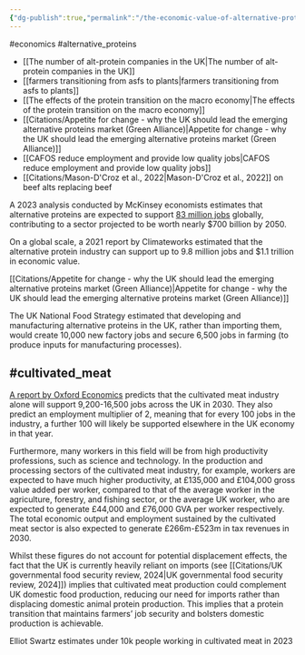 ```yaml
---
{"dg-publish":true,"permalink":"/the-economic-value-of-alternative-proteins/","tags":["#alternative_proteins","#economics","#cultivated_meat"],"created":"2025-10-23T17:42:47.546+01:00","updated":"2025-10-23T18:06:08.725+01:00"}
---
```


#economics #alternative_proteins 

- [[The number of alt-protein companies in the UK\|The number of alt-protein companies in the UK]] 
- [[farmers transitioning from asfs to plants\|farmers transitioning from asfs to plants]]
- [[The effects of the protein transition on the macro economy\|The effects of the protein transition on the macro economy]]
- [[Citations/Appetite for change - why the UK should lead the emerging alternative proteins market (Green Alliance)\|Appetite for change - why the UK should lead the emerging alternative proteins market (Green Alliance)]]
- [[CAFOS reduce employment and provide low quality jobs\|CAFOS reduce employment and provide low quality jobs]]
- [[Citations/Mason-D'Croz et al., 2022\|Mason-D'Croz et al., 2022]] on beef alts replacing beef

A 2023 analysis conducted by McKinsey economists estimates that alternative proteins are expected to support [83 million jobs](https://www.climateworks.org/ginas-methane/) globally, contributing to a sector projected to be worth nearly $700 billion by 2050. 

On a global scale, a 2021 report by Climateworks estimated that the alternative protein industry can support up to 9.8 million jobs and $1.1 trillion in economic value.

[[Citations/Appetite for change - why the UK should lead the emerging alternative proteins market (Green Alliance)\|Appetite for change - why the UK should lead the emerging alternative proteins market (Green Alliance)]]

The UK National Food Strategy estimated that developing and manufacturing alternative proteins in the UK, rather than importing them, would create 10,000 new factory jobs and secure 6,500 jobs in farming (to produce inputs for manufacturing processes). 

## #cultivated_meat 
[A report by Oxford Economics](https://www.oxfordeconomics.com/resource/the-socio-economic-impact-of-cultivated-meat-in-the-uk/) predicts that the cultivated meat industry alone will support 9,200-16,500 jobs across the UK in 2030. They also predict an employment multiplier of 2, meaning that for every 100 jobs in the industry, a further 100 will likely be supported elsewhere in the UK economy in that year.

Furthermore, many workers in this field will be from high productivity professions, such as science and technology. In the production and processing sectors of the cultivated meat industry, for example, workers are expected to have much higher productivity, at £135,000 and £104,000 gross value added per worker, compared to that of the average worker in the agriculture, forestry, and fishing sector, or the average UK worker, who are expected to generate £44,000 and £76,000 GVA per worker respectively. The total economic output and employment sustained by the cultivated meat sector is also expected to generate £266m-£523m in tax revenues in 2030. 

Whilst these figures do not account for potential displacement effects, the fact that the UK is currently heavily reliant on imports (see [[Citations/UK governmental food security review, 2024\|UK governmental food security review, 2024]]) implies that cultivated meat production could complement UK domestic food production, reducing our need for imports rather than displacing domestic animal protein production. This implies that a protein transition that maintains farmers’ job security and bolsters domestic production is achievable.

Elliot Swartz estimates under 10k people working in cultivated meat in 2023
